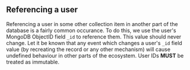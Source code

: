 ## Referencing a user

Referencing a user in some other collection item in another part of the database is a fairly common occurance. To do this, we use the user's MongoDB ObjectID field `_id` to reference them. This value should never change. Let it be known that any event which changes a user's `_id` field value (by recreating the record or any other mechanism) will cause undefined behaviour in other parts of the ecosystem. User IDs **MUST** be treated as immutable.
